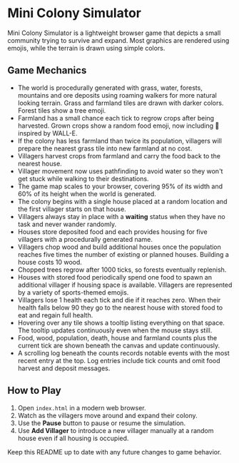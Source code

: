 # Mini Colony Simulator

Mini Colony Simulator is a lightweight browser game that depicts a small community trying to survive and expand. Most graphics are rendered using emojis, while the terrain is drawn using simple colors.

## Game Mechanics

- The world is procedurally generated with grass, water, forests, mountains and ore deposits using roaming walkers for more natural looking terrain. Grass and farmland tiles are drawn with darker colors. Forest tiles show a tree emoji.
- Farmland has a small chance each tick to regrow crops after being harvested. Grown crops show a random food emoji, now including 🍕 inspired by WALL-E.
- If the colony has less farmland than twice its population, villagers will prepare the nearest grass tile into new farmland at no cost.
- Villagers harvest crops from farmland and carry the food back to the nearest house.
- Villager movement now uses pathfinding to avoid water so they won't get stuck while walking to their destinations.
- The game map scales to your browser, covering 95% of its width and 60% of its height when the world is generated.
- The colony begins with a single house placed at a random location and the first villager starts on that house.
- Villagers always stay in place with a **waiting** status when they have no task and never wander randomly.
- Houses store deposited food and each provides housing for five villagers with a procedurally generated name.
- Villagers chop wood and build additional houses once the population reaches five times the number of existing or planned houses. Building a house costs 10 wood.
- Chopped trees regrow after 1000 ticks, so forests eventually replenish.
- Houses with stored food periodically spend one food to spawn an additional villager if housing space is available. Villagers are represented by a variety of sports-themed emojis.
- Villagers lose 1 health each tick and die if it reaches zero. When their health falls below 90 they go to the nearest house with stored food to eat and regain full health.
- Hovering over any tile shows a tooltip listing everything on that space. The
  tooltip updates continuously even when the mouse stays still.
- Food, wood, population, death, house and farmland counts plus the current tick are shown beneath the canvas and update continuously.
- A scrolling log beneath the counts records notable events with the most recent entry at the top. Log entries include tick counts and omit food harvest and deposit messages.

## How to Play

1. Open `index.html` in a modern web browser.
2. Watch as the villagers move around and expand their colony.
3. Use the **Pause** button to pause or resume the simulation.
4. Use **Add Villager** to introduce a new villager manually at a random house even if all housing is occupied.

Keep this README up to date with any future changes to game behavior.
